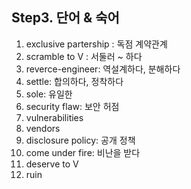 ## Step3. 단어 & 숙어

1. exclusive partership : 독점 계약관계
2. scramble to V : 서둘러 ~ 하다
3. reverce-engineer: 역설계하다, 분해하다
4. settle:  합의하다, 정착하다
5. sole: 유일한
6. security flaw: 보안 허점
7. vulnerabilities
8. vendors
9. disclosure policy: 공개 정책
10. come under fire: 비난을 받다
11. deserve to V
12. ruin
